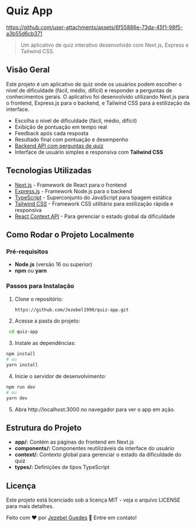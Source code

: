 # Quiz App

https://github.com/user-attachments/assets/6f55886e-73da-45f1-98f5-a3b55d6cb371

> Um aplicativo de quiz interativo desenvolvido com Next.js, Express e Tailwind CSS.

## Visão Geral
Este projeto é um aplicativo de quiz onde os usuários podem escolher o nível de dificuldade (fácil, médio, difícil) e responder a perguntas de conhecimentos gerais. O aplicativo foi desenvolvido utilizando Next.js para o frontend, Express.js para o backend, e Tailwind CSS para a estilização da interface.


- Escolha o nível de dificuldade (fácil, médio, difícil)
- Exibição de pontuação em tempo real
- Feedback após cada resposta
- Resultado final com pontuação e desempenho
- [Backend API com perguntas de quiz](https://github.com/Jezebel1990/quiz-api.git) 
- Interface de usuário simples e responsiva com **Tailwind CSS**

## Tecnologias Utilizadas
- [Next.js](https://nextjs.org/) - Framework de React para o frontend
- [Express.js](https://expressjs.com/) - Framework Node.js para o backend
- [TypeScript](https://www.typescriptlang.org/) - Superconjunto do JavaScript para tipagem estática
- [Tailwind CSS](https://tailwindcss.com/) - Framework CSS utilitário para estilização rápida e responsiva
- [React Context API](https://reactjs.org/docs/context.html) - Para gerenciar o estado global da dificuldade

## Como Rodar o Projeto Localmente

### Pré-requisitos

- **Node.js** (versão 16 ou superior)
- **npm** ou **yarn**

### Passos para Instalação

1. Clone o repositório:

   ```bash
   https://github.com/Jezebel1990/quiz-app.git
   ```
2. Acesse a pasta do projeto:
```bash
 cd quiz-app
```
3. Instale as dependências:
```bash
npm install
# ou
yarn install
```
4. Inicie o servidor de desenvolvimento:
```bash
npm run dev
# ou
yarn dev
```
5. Abra http://localhost:3000 no navegador para ver o app em ação.


## Estrutura do Projeto
- **app/:** Contém as páginas do frontend em Next.js
- **components/:** Componentes reutilizáveis da interface do usuário
- **context/:** Contexto global para gerenciar o estado da dificuldade do quiz
- **types/:** Definições de tipos TypeScript

## Licença
Este projeto está licenciado sob a licença MIT - veja o arquivo LICENSE para mais detalhes.

Feito com ♥ por [Jezebel Guedes](https://www.linkedin.com/in/jezebel-guedes/) 👋 Entre em contato!

